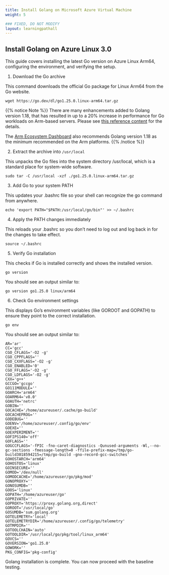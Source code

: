 ```yaml
---
title: Install Golang on Microsoft Azure Virtual Machine
weight: 5

### FIXED, DO NOT MODIFY
layout: learningpathall
---
```



## Install Golang on Azure Linux 3.0
This guide covers installing the latest Go version on Azure Linux Arm64, configuring the environment, and verifying the setup.

1. Download the Go archive

This command downloads the official Go package for Linux Arm64 from the Go website.

```console
wget https://go.dev/dl/go1.25.0.linux-arm64.tar.gz
```
{{% notice Note %}}
There are many enhancements added to Golang version 1.18, that has resulted in up to a 20% increase in performance for Go workloads on Arm-based servers. Please see [this reference content](https://aws.amazon.com/blogs/compute/making-your-go-workloads-up-to-20-faster-with-go-1-18-and-aws-graviton/) for the details.

The [Arm Ecosystem Dashboard](https://developer.arm.com/ecosystem-dashboard/) also recommends Golang version 1.18 as the minimum recommended on the Arm platforms.
{{% /notice %}}

2. Extract the archive into `/usr/local`

This unpacks the Go files into the system directory /usr/local, which is a standard place for system-wide software.

```console
sudo tar -C /usr/local -xzf ./go1.25.0.linux-arm64.tar.gz
```

3. Add Go to your system PATH

This updates your .bashrc file so your shell can recognize the go command from anywhere.

```console
echo 'export PATH="$PATH:/usr/local/go/bin"' >> ~/.bashrc
```

4. Apply the PATH changes immediately

This reloads your .bashrc so you don’t need to log out and log back in for the changes to take effect.

```console
source ~/.bashrc
```

5. Verify Go installation

This checks if Go is installed correctly and shows the installed version.

```console
go version
```

You should see an output similar to: 

```output
go version go1.25.0 linux/arm64
```
6. Check Go environment settings

This displays Go’s environment variables (like GOROOT and GOPATH) to ensure they point to the correct installation.

```console
go env
```

You should see an output similar to: 

```output
AR='ar'
CC='gcc'
CGO_CFLAGS='-O2 -g'
CGO_CPPFLAGS=''
CGO_CXXFLAGS='-O2 -g'
CGO_ENABLED='0'
CGO_FFLAGS='-O2 -g'
CGO_LDFLAGS='-O2 -g'
CXX='g++'
GCCGO='gccgo'
GO111MODULE=''
GOARCH='arm64'
GOARM64='v8.0'
GOAUTH='netrc'
GOBIN=''
GOCACHE='/home/azureuser/.cache/go-build'
GOCACHEPROG=''
GODEBUG=''
GOENV='/home/azureuser/.config/go/env'
GOEXE=''
GOEXPERIMENT=''
GOFIPS140='off'
GOFLAGS=''
GOGCCFLAGS='-fPIC -fno-caret-diagnostics -Qunused-arguments -Wl,--no-gc-sections -fmessage-length=0 -ffile-prefix-map=/tmp/go-build3018594215=/tmp/go-build -gno-record-gcc-switches'
GOHOSTARCH='arm64'
GOHOSTOS='linux'
GOINSECURE=''
GOMOD='/dev/null'
GOMODCACHE='/home/azureuser/go/pkg/mod'
GONOPROXY=''
GONOSUMDB=''
GOOS='linux'
GOPATH='/home/azureuser/go'
GOPRIVATE=''
GOPROXY='https://proxy.golang.org,direct'
GOROOT='/usr/local/go'
GOSUMDB='sum.golang.org'
GOTELEMETRY='local'
GOTELEMETRYDIR='/home/azureuser/.config/go/telemetry'
GOTMPDIR=''
GOTOOLCHAIN='auto'
GOTOOLDIR='/usr/local/go/pkg/tool/linux_arm64'
GOVCS=''
GOVERSION='go1.25.0'
GOWORK=''
PKG_CONFIG='pkg-config'
```

Golang installation is complete. You can now proceed with the baseline testing.

